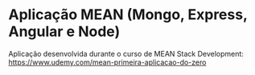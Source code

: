 # Aplicação MEAN (Mongo, Express, Angular e Node)
Aplicação desenvolvida durante o curso de MEAN Stack Development: https://www.udemy.com/mean-primeira-aplicacao-do-zero
